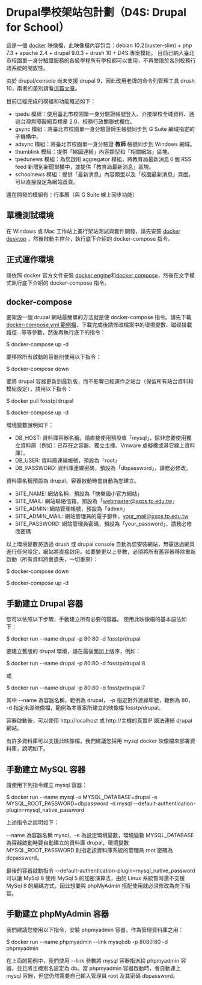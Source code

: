 # Drupal學校架站包計劃（D4S: Drupal for School）
這是一個 [docker](https://www.docker.com/) 映像檔，此映像檔內容包含：debian 10.2(buster-slim) + php 7.3 + apache 2.4 + drupal 9.0.3 + drush 10 + D4S 專案模組。
目前已納入臺北市校園單一身分驗證服務的各級學程所有學校都可以使用，不再受限於各別校務行政系統的開放性。

由於 drupal/console 尚未支援 drupal 9，因此改用老牌的命令列管理工具 drush 10，兩者的差別請看[這篇文章](https://www.cmsdrupal.com/blog/drupal-console-vs-drush-should-you-run-both-or-stick-one-each-cli-tools-most-powerful-commands)。

目前已經完成的模組和功能概述如下：
* tpedu 模組：使用臺北市校園單一身分驗證帳號登入、介接學校全域資料、通過台灣無障礙網頁標章 2.0、校務行政關聯式欄位。
* gsync 模組：將臺北市校園單一身分驗證師生帳號同步到 G Suite 網域指定的子機構中。
* adsync 模組：將臺北市校園單一身分驗證 __教師__ 帳號同步到 Windows 網域。
* thumblink 模組：提供「縮圖連結」內容類型和「相關網站」區塊。
* tpedunews 模組：為您啟用 aggregator 模組，將教育局最新消息６個 RSS feed 新增到新聞聯播中，並提供「教育局最新消息」區塊。
* schoolnews 模組：提供「最新消息」內容類型以及「校園最新消息」頁面，可以直接設定為網站首頁。

還在開發的模組有：行事曆（與 G Suite 線上同步功能）

## 單機測試環境
在 Windows 或 Mac 工作站上進行架站測試與套件開發，請先安裝 [docker desktop](https://www.docker.com/products/docker-desktop) ，然後啟動主控台，執行底下介紹的 docker-compose 指令。

## 正式運作環境
請依照 docker 官方文件安裝 [docker engine](https://docs.docker.com/engine/install/)和[docker compose](https://docs.docker.com/compose/install/)，然後在文字模式執行底下介紹的 docker-compose 指令。

## docker-compose
要架設一個 drupal 網站最簡單的方法就是使 docker-compose 指令。請先下載 [docker-compose.yml 範例檔](https://github.com/fosstp/drupal4school/blob/master/docker-compose.yml)，下載完成後請修改檔案中的環境變數、磁碟掛載路徑...等等參數，然後再執行底下的指令：

$ docker-compose up -d

要移除所有啟動的容器則使用以下指令：

$ docker-compose down

要將 drupal 容器更新到最新版，而不影響已經運作之站台（保留所有站台資料和模組設定），請用以下指令：

$ docker pull fosstp/drupal

$ docker-compose up -d

環境變數說明如下：
* DB_HOST: 資料庫容器名稱，請直接使用預設值「mysql」，除非您要使用獨立資料庫（例如：已存在之容器、獨立主機、Vmware 虛擬機或其它線上資料庫）。
* DB_USER: 資料庫連線帳號，預設為「root」
* DB_PASSWORD: 資料庫連線密碼，預設為「dbpassword」，請務必修改。

資料庫名稱預設為 drupal，容器啟動時會自動為您建立。

* SITE_NAME: 網站名稱，預設為「快樂國小官方網站」
* SITE_MAIL: 網站聯絡信箱，預設為「webmaster@xxps.tp.edu.tw」
* SITE_ADMIN: 網站管理帳號，預設為「admin」
* SITE_ADMIN_MAIL: 網站管理員的電子郵件，your_mail@xxps.tp.edu.tw
* SITE_PASSWORD: 網站管理員密碼，預設為「your_password」，請務必修改密碼

以上環境變數將透過 drush 或 drupal console 自動為您安裝網站，無需透過網頁進行任何設定，網站將直接啟用。如要變更以上參數，必須將所有舊容器移除重新啟動（所有資料將會遺失，一切重來）：

$ docker-compose down

$ docker-compose up -d

## 手動建立 Drupal 容器
您可以依照以下步驟，手動建立所有必要的容器。 使用此映像檔的基本語法如下：

$ docker run --name drupal -p 80:80 -d fosstp/drupal

要建立舊版的 drupal 環境，請在最後面加上版序，例如：

$ docker run --name drupal -p 80:80 -d fosstp/drupal:8

或

$ docker run --name drupal -p 80:80 -d fosstp/drupal:7

其中 --name 為容器名稱，範例為 drupal， -p 指定對外連線埠號，範例為 80， -d 指定來源映像檔，範例為本專案所建立的映像檔 fosstp/drupal。

容器啟動後，可以使用 http://localhost 或 http://主機的真實IP 語法連結 drupal 網站。

有許多資料庫可以支援此映像檔，我們建議您採用 mysql docker 映像檔來部署資料庫，說明如下。

## 手動建立 MySQL 容器
請使用下列指令建立 mysql 容器：

$ docker run --name mysql -e MYSQL_DATABASE=drupal -e MYSQL_ROOT_PASSWORD=dbpassword -d mysql --default-authentication-plugin=mysql_native_password

上述指令之說明如下：

--name 為容器名稱 mysql，-e 為設定環境變數，環境變數 MYSQL_DATABASE 為容器啟動時要自動建立的資料庫 drupal，環境變數 MYSQL_ROOT_PASSWORD 則指定該資料庫系統的管理員 root 密碼為 dcpassword。

最後的容器啟動指令 --default-authentication-plugin=mysql_native_password 可以讓 MySql 8 使用 MySql 5 的加密演算法，由於 Linux 系統暫時還不支援 MySql 8 的編碼方式，因此想要與 phpMyAdmin 搭配使用就必須修改為向下相容。

## 手動建立 phpMyAdmin 容器
我們建議您使用以下指令，安裝 phpmyadmin 容器，作為管理資料庫之用：

$ docker run --name phpmyadmin --link mysql:db -p 8080:80 -d phpmyadmin

在上面的範例中，我們使用 --link 參數將 mysql 容器指派給 phpmyadmin 容器，並且將主機別名設定為 db。當 phpmyadmin 容器啟動時，會自動連上 mysql 容器，但您仍然需要自己輸入管理員 root 及其密碼 dbpassword。

